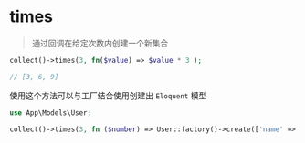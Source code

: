 # times

> 通过回调在给定次数内创建一个新集合

```php
collect()->times(3, fn($value) => $value * 3 );

// [3, 6, 9]
```

使用这个方法可以与工厂结合使用创建出 `Eloquent` 模型

```php
use App\Models\User;

collect()->times(3, fn ($number) => User::factory()->create(['name' => $number . ' Cool Name']));
```
